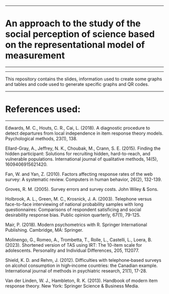 ----------------------------------------------------------------------------------------------------------------------------------------------------------------
# An approach to the study of the social perception of science based on the representational model of measurement
----------------------------------------------------------------------------------------------------------------------------------------------------------------
----------------------------------------------------------------------------------------------------------------------------------------------------------------
This repository contains the slides, information used to create some graphs and tables and code used to generate specific graphs and QR codes.

----------------------------------------------------------------------------------------------------------------------------------------------------------------
# References used:
----------------------------------------------------------------------------------------------------------------------------------------------------------------
Edwards, M. C., Houts, C. R., Cai, L. (2018). A diagnostic procedure to detect departures from local independence in item response theory models. Psychological methods, 23(1), 138.

Ellard-Gray, A., Jeffrey, N. K., Choubak, M., Crann, S. E. (2015). Finding the hidden participant: Solutions for recruiting hidden, hard-to-reach, and vulnerable populations. International journal of qualitative methods, 14(5), 1609406915621420.

Fan, W. and Yan, Z. (2010). Factors affecting response rates of the web survey: A systematic review. Computers in human behavior, 26(2), 132-139.

Groves, R. M. (2005). Survey errors and survey costs. John Wiley & Sons.

Holbrook, A. L., Green, M. C., Krosnick, J. A. (2003). Telephone versus face-to-face interviewing of national probability samples with long questionnaires: Comparisons of respondent satisficing and social desirability response bias. Public opinion quarterly, 67(1), 79-125.

Mair, P. (2018). Modern psychometrics with R. Springer International Publishing. Cambridge, MA: Springer.

Molinengo, G., Romeo, A., Trombetta, T., Rolle, L., Castelli, L., Loera, B. (2023). Shortened version of TAS using IRT: The 10-item scale for adolescents. Personality and Individual Differences, 205, 112077.

Shield, K. D. and Rehm, J. (2012). Difficulties with telephone‐based surveys on alcohol consumption in high‐income countries: the Canadian example. International journal of methods in psychiatric research, 21(1), 17-28.

Van der Linden, W. J., Hambleton, R. K. (2013). Handbook of modern item response theory. New York: Springer Science & Business Media.
